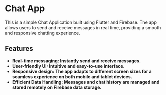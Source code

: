 # Chat App
This is a simple Chat Application built using Flutter and Firebase. The app allows users to send and receive messages in real time, providing a smooth and responsive chatting experience.
## Features
- **Real-time messaging: Instantly send and receive messages.**
- **User-friendly UI: Intuitive and easy-to-use interface.**
- **Responsive design: The app adapts to different screen sizes for a seamless experience on both mobile and tablet devices.**
- **Efficient Data Handling: Messages and chat history are managed and stored remotely on Firebase data storage.**

